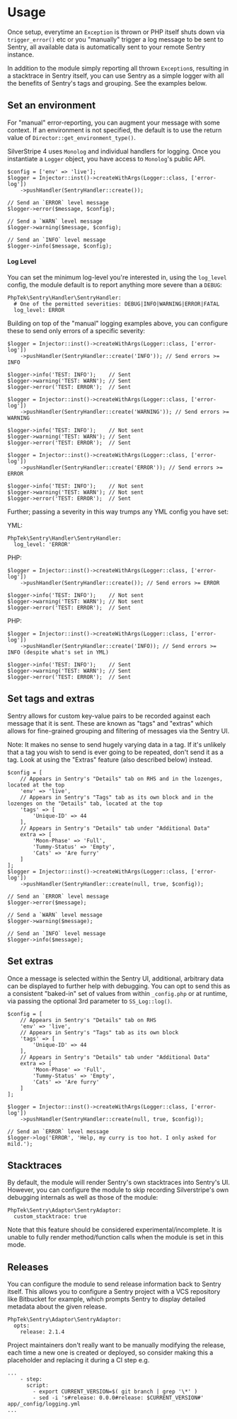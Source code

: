 # Usage

Once setup, everytime an `Exception` is thrown or PHP itself shuts down via `trigger_error()` etc or you "manually" trigger a log message to be sent to Sentry, all available data is automatically sent to your remote Sentry instance.

In addition to the module simply reporting all thrown `Exception`s, resulting in a stacktrace in Sentry itself, you can use Sentry as a simple logger with all the benefits of Sentry's tags and grouping. See the examples below.

## Set an environment

For "manual" error-reporting, you can augment your message with some context. If an environment is not specified,
the default is to use the return value of `Director::get_environment_type()`.

SilverStripe 4 uses `Monolog` and individual handlers for logging. Once you instantiate a `Logger` object, you have access to `Monolog`'s public API.

    $config = ['env' => 'live'];
    $logger = Injector::inst()->createWithArgs(Logger::class, ['error-log'])
        ->pushHandler(SentryHandler::create());

    // Send an `ERROR` level message
    $logger->error($message, $config);

    // Send a `WARN` level message
    $logger->warning($message, $config);

    // Send an `INFO` level message
    $logger->info($message, $config);

#### Log Level ####

You can set the minimum log-level you're interested in, using the `log_level` config, the module default is to report anything more severe than a `DEBUG`:

```
PhpTek\Sentry\Handler\SentryHandler:
  # One of the permitted severities: DEBUG|INFO|WARNING|ERROR|FATAL
  log_level: ERROR
```

Building on top of the "manual" logging examples above, you can configure these to send only errors of a specific severity:

```
$logger = Injector::inst()->createWithArgs(Logger::class, ['error-log'])
    ->pushHandler(SentryHandler::create('INFO')); // Send errors >= INFO

$logger->info('TEST: INFO');    // Sent
$logger->warning('TEST: WARN'); // Sent
$logger->error('TEST: ERROR');  // Sent
```

```
$logger = Injector::inst()->createWithArgs(Logger::class, ['error-log'])
    ->pushHandler(SentryHandler::create('WARNING')); // Send errors >= WARNING

$logger->info('TEST: INFO');    // Not sent
$logger->warning('TEST: WARN'); // Sent
$logger->error('TEST: ERROR');  // Sent
```

```
$logger = Injector::inst()->createWithArgs(Logger::class, ['error-log'])
    ->pushHandler(SentryHandler::create('ERROR')); // Send errors >= ERROR

$logger->info('TEST: INFO');    // Not sent
$logger->warning('TEST: WARN'); // Not sent
$logger->error('TEST: ERROR');  // Sent
```

Further; passing a severity in this way trumps any YML config you have set:

YML:
```
PhpTek\Sentry\Handler\SentryHandler:
  log_level: 'ERROR'
```

PHP:
```
$logger = Injector::inst()->createWithArgs(Logger::class, ['error-log'])
    ->pushHandler(SentryHandler::create()); // Send errors >= ERROR

$logger->info('TEST: INFO');    // Not sent
$logger->warning('TEST: WARN'); // Not sent
$logger->error('TEST: ERROR');  // Sent
```

PHP:
```
$logger = Injector::inst()->createWithArgs(Logger::class, ['error-log'])
    ->pushHandler(SentryHandler::create('INFO)); // Send errors >= INFO (despite what's set in YML)

$logger->info('TEST: INFO');    // Sent
$logger->warning('TEST: WARN'); // Sent
$logger->error('TEST: ERROR');  // Sent
```

## Set tags and extras

Sentry allows for custom key-value pairs to be recorded against each message that it is sent.
These are known as "tags" and "extras" which allows for fine-grained grouping and filtering of messages via the Sentry UI.

Note: It makes no sense to send hugely varying data in a tag. If it's unlikely that a tag you
wish to send is ever going to be repeated, don't send it as a tag. Look at using the "Extras" feature (also described below)
instead.

    $config = [
        // Appears in Sentry's "Details" tab on RHS and in the lozenges, located at the top
        'env' => 'live',
        // Appears in Sentry's "Tags" tab as its own block and in the lozenges on the "Details" tab, located at the top
        'tags' => [
            'Unique-ID' => 44
        ],
        // Appears in Sentry's "Details" tab under "Additional Data"
        extra => [
            'Moon-Phase' => 'Full',
            'Tummy-Status' => 'Empty',
            'Cats' => 'Are furry'
        ]
    ];
    $logger = Injector::inst()->createWithArgs(Logger::class, ['error-log'])
        ->pushHandler(SentryHandler::create(null, true, $config));

    // Send an `ERROR` level message
    $logger->error($message);

    // Send a `WARN` level message
    $logger->warning($message);

    // Send an `INFO` level message
    $logger->info($message);

## Set extras

Once a message is selected within the Sentry UI, additional, arbitrary data can be displayed
to further help with debugging. You can opt to send this as a consistent "baked-in" set of values
from within `_config.php` or at runtime, via passing the optional 3rd parameter to `SS_Log::log()`.

    $config = [
        // Appears in Sentry's "Details" tab on RHS
        'env' => 'live',
        // Appears in Sentry's "Tags" tab as its own block
        'tags' => [
            'Unique-ID' => 44
        ],
        // Appears in Sentry's "Details" tab under "Additional Data"
        extra => [
            'Moon-Phase' => 'Full',
            'Tummy-Status' => 'Empty',
            'Cats' => 'Are furry'
        ]
    ];

    $logger = Injector::inst()->createWithArgs(Logger::class, ['error-log'])
        ->pushHandler(SentryHandler::create(null, true, $config));

    // Send an `ERROR` level message
    $logger->log('ERROR', 'Help, my curry is too hot. I only asked for mild.');

## Stacktraces

By default, the module will render Sentry's own stacktraces into Sentry's UI. However, you can configure the module to skip recording Silverstripe's own debugging internals as well as those of the module:

```
PhpTek\Sentry\Adaptor\SentryAdaptor:
  custom_stacktrace: true
```

Note that this feature should be considered experimental/incomplete. It is unable to fully render method/function calls when the module is set in this mode.

## Releases

You can configure the module to send release information back to Sentry itself. This allows you to configure a Sentry project with a VCS repository like Bitbucket for example, which prompts Sentry to display detailed metadata about the given release.

```
PhpTek\Sentry\Adaptor\SentryAdaptor:
  opts:
    release: 2.1.4
```

Project maintainers don't really want to be manually modifying the release, each time a new one is created or deployed, so consider making this a placeholder and replacing it during a CI step e.g.

```
...
    - step:
      script:
        - export CURRENT_VERSION=$( git branch | grep '\*' )
        - sed -i 's#release: 0.0.0#release: $CURRENT_VERSION#' app/_config/logging.yml
...
```
